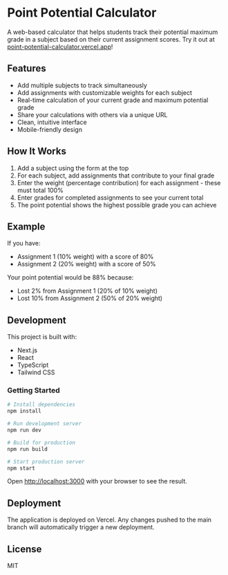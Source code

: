 # Point Potential Calculator

A web-based calculator that helps students track their potential maximum grade in a subject based on their current assignment scores. Try it out at [point-potential-calculator.vercel.app](https://point-potential-calculator.vercel.app/)!

## Features

- Add multiple subjects to track simultaneously
- Add assignments with customizable weights for each subject
- Real-time calculation of your current grade and maximum potential grade
- Share your calculations with others via a unique URL
- Clean, intuitive interface
- Mobile-friendly design

## How It Works

1. Add a subject using the form at the top
2. For each subject, add assignments that contribute to your final grade
3. Enter the weight (percentage contribution) for each assignment - these must total 100%
4. Enter grades for completed assignments to see your current total
5. The point potential shows the highest possible grade you can achieve

## Example

If you have:
- Assignment 1 (10% weight) with a score of 80%
- Assignment 2 (20% weight) with a score of 50%

Your point potential would be 88% because:
- Lost 2% from Assignment 1 (20% of 10% weight)
- Lost 10% from Assignment 2 (50% of 20% weight)

## Development

This project is built with:
- Next.js
- React
- TypeScript
- Tailwind CSS

### Getting Started

```bash
# Install dependencies
npm install

# Run development server
npm run dev

# Build for production
npm run build

# Start production server
npm start
```

Open [http://localhost:3000](http://localhost:3000) with your browser to see the result.

## Deployment

The application is deployed on Vercel. Any changes pushed to the main branch will automatically trigger a new deployment.

## License

MIT
